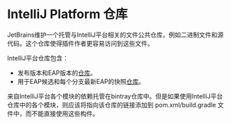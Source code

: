 # IntelliJ Platform 仓库
JetBrains维护一个托管与IntelliJ平台相关的文件公共仓库，例如二进制文件和源代码。这个仓库使得插件作者更容易访问到这些文件。

IntelliJ平台仓库包含：
- 发布版本和EAP版本的[仓库](https://www.jetbrains.com/intellij-repository/releases/)。  
- 用于EAP候选和每个分支最新EAP的快照[仓库](https://www.jetbrains.com/intellij-repository/snapshots/)。  

来自IntelliJ平台各个模块的依赖托管在bintray仓库中。但是如果使用IntelliJ平台仓库中的各个模块，则应该将指向该仓库的链接添加到 pom.xml/build.gradle 文件中，而不能直接使用这些构件。

